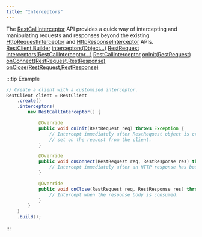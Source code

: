 ```yaml
---
title: "Interceptors"
---
```


The [RestCallInterceptor]({{API_DOCS}}/org/apache/juneau/rest/client/RestCallInterceptor.html) API provides a quick way of intercepting and manipulating requests and responses beyond the existing [HttpRequestInterceptor]({{API_DOCS}}/org/apache/http/HttpRequestInterceptor.html) and [HttpResponseInterceptor]({{API_DOCS}}/org/apache/http/HttpResponseInterceptor.html) APIs.
<tree>
<node-0><java-class>[RestClient.Builder]({{API_DOCS}}/org/apache/juneau/rest/client/RestClient/Builder.html)</java-class></node-0>
<node-1><java-method>[interceptors(Object...)]({{API_DOCS}}/org/apache/juneau/rest/client/RestClient/Builder.html#interceptors(Object...))</java-method></node-1>
<node-0><java-class>[RestRequest]({{API_DOCS}}/org/apache/juneau/rest/client/RestRequest.html)</java-class></node-0>
<node-1><java-method>[interceptors(RestCallInterceptor...)]({{API_DOCS}}/org/apache/juneau/rest/client/RestRequest.html#interceptors(RestCallInterceptor...))</java-method></node-1>
<node-0><java-class>[RestCallInterceptor]({{API_DOCS}}/org/apache/juneau/rest/client/RestCallInterceptor.html)</java-class></node-0>
<node-1><java-method>[onInit(RestRequest)]({{API_DOCS}}/org/apache/juneau/rest/client/RestCallInterceptor.html#onInit(RestRequest))</java-method></node-1>
<node-1><java-method>[onConnect(RestRequest,RestResponse)]({{API_DOCS}}/org/apache/juneau/rest/client/RestCallInterceptor.html#onConnect(RestRequest,RestResponse))</java-method></node-1>
<node-1><java-method>[onClose(RestRequest,RestResponse)]({{API_DOCS}}/org/apache/juneau/rest/client/RestCallInterceptor.html#onClose(RestRequest,RestResponse))</java-method></node-1>
</tree>

:::tip Example


```java
// Create a client with a customized interceptor.
RestClient client = RestClient
    .create()
    .interceptors(
        new RestCallInterceptor() {

            @Override
            public void onInit(RestRequest req) throws Exception {
                // Intercept immediately after RestRequest object is created and all headers/query/form-data has been
                // set on the request from the client.
            }

            @Override
            public void onConnect(RestRequest req, RestResponse res) throws Exception {
                // Intercept immediately after an HTTP response has been received.
            }

            @Override
            public void onClose(RestRequest req, RestResponse res) throws Exception {
                // Intercept when the response body is consumed.
            }
        }
    )
    .build();

```

:::
